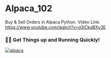 # Alpaca_102
Buy &amp; Sell Orders in Alpaca Python.
Video Link: https://www.youtube.com/watch?v=g3lCkqBXy3E
### 👨‍💻 Get Things up and Running Quickly!
[![alpaca](
https://i.imgur.com/19yVe9f.png "Alpaca AELO Software")](https://www.youtube.com/watch?v=g3lCkqBXy3E)
